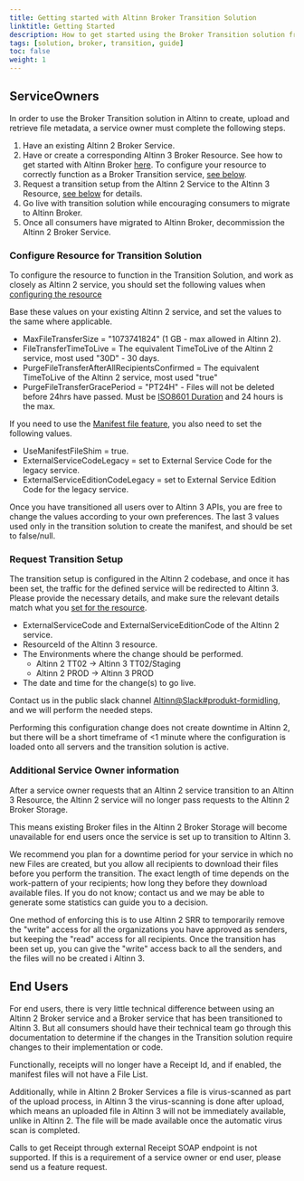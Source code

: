 ```yaml
---
title: Getting started with Altinn Broker Transition Solution
linktitle: Getting Started
description: How to get started using the Broker Transition solution from Altinn 2 to Altinn 3
tags: [solution, broker, transition, guide]
toc: false
weight: 1
---
```


## ServiceOwners

In order to use the Broker Transition solution in Altinn to create, upload and retrieve file metadata, a service owner must complete the following steps.

1. Have an existing Altinn 2 Broker Service.
2. Have or create a corresponding Altinn 3 Broker Resource. See how to get started with Altinn Broker [here](../../getting-started/).
   To configure your resource to correctly function as a Broker Transition service, [see below](#configure-resource-for-transition-solution).
3. Request a transition setup from the Altinn 2 Service to the Altinn 3 Resource, [see below](#request-transition-setup) for details.
4. Go live with transition solution while encouraging consumers to migrate to Altinn Broker.
5. Once all consumers have migrated to Altinn Broker, decommission the Altinn 2 Broker Service.

### Configure Resource for Transition Solution

To configure the resource to function in the Transition Solution, and work as closely as Altinn 2 service, you should set the following values when [configuring the resource](../../getting-started/developer-guides/service-owner/#operation-configure-resource-in-broker-api)

Base these values on your existing Altinn 2 service, and set the values to the same where applicable.

- MaxFileTransferSize = "1073741824" (1 GB - max allowed in Altinn 2).
- FileTransferTimeToLive = The equivalent TimeToLive of the Altinn 2 service, most used "30D" - 30 days.
- PurgeFileTransferAfterAllRecipientsConfirmed = The equivalent TimeToLive of the Altinn 2 service, most used "true"
- PurgeFileTransferGracePeriod = "PT24H" - Files will not be deleted before 24hrs have passed. Must be [ISO8601 Duration](https://en.wikipedia.org/wiki/ISO_8601#Durations) and 24 hours is the max.

If you need to use the [Manifest file feature](../technical-overview/#manifest-file), you also need to set the following values.

- UseManifestFileShim = true.
- ExternalServiceCodeLegacy = set to External Service Code for the legacy service.
- ExternalServiceEditionCodeLegacy = set to External Service Edition Code for the legacy service.

Once you have transitioned all users over to Altinn 3 APIs, you are free to change the values according to your own preferences.
The last 3 values used only in the transition solution to create the manifest, and should be set to false/null.

### Request Transition Setup

The transition setup is configured in the Altinn 2 codebase, and once it has been set, the traffic for the defined service will be redirected to Altinn 3.
Please provide the necessary details, and make sure the relevant details match what you [set for the resource](#configure-resource-for-transition-solution).

- ExternalServiceCode and ExternalServiceEditionCode of the Altinn 2 service.
- ResourceId of the Altinn 3 resource.
- The Environments where the change should be performed.
  - Altinn 2 TT02 -> Altinn 3 TT02/Staging
  - Altinn 2 PROD -> Altinn 3 PROD
- The date and time for the change(s) to go live.

Contact us in the public slack channel [Altinn@Slack#produkt-formidling](https://join.slack.com/t/altinn/shared_invite/zt-7c77c9si-ZnMFwGNtab1aFdC6H_vwog), and we will perform the needed steps.

Performing this configuration change does not create downtime in Altinn 2, but there will be a short timeframe of <1 minute where the configuration is loaded onto all servers and the transition solution is active.

### Additional Service Owner information

After a service owner requests that an Altinn 2 service transition to an Altinn 3 Resource, the Altinn 2 service will no longer pass requests to the Altinn 2 Broker Storage.

This means existing Broker files in the Altinn 2 Broker Storage will become unavailable for end users once the service is set up to transition to Altinn 3.

We recommend you plan for a downtime period for your service in which no new Files are created, but you allow all recipients to download their files before you perform the transition.
The exact length of time depends on the work-pattern of your recipients; how long they before they download available files. If you do not know; contact us and we may be able to generate some statistics can guide you to a decision.

One method of enforcing this is to use Altinn 2 SRR to temporarily remove the "write" access for all the organizations you have approved as senders, but keeping the "read" access for all recipients.
Once the transition has been set up, you can give the "write" access back to all the senders, and the files will no be created i Altinn 3.

## End Users

For end users, there is very little technical difference between using an Altinn 2 Broker service and a Broker service that has been transitioned to Altinn 3.
But all consumers should have their technical team go through this documentation to determine if the changes in the Transition solution require changes to their implementation or code.

Functionally, receipts will no longer have a Receipt Id, and if enabled, the manifest files will not have a File List.

Additionally, while in Altinn 2 Broker Services a file is virus-scanned as part of the upload process, in Altinn 3 the virus-scanning is done after upload, which means an uploaded file in Altinn 3 will not be immediately available, unlike in Altinn 2.
The file will be made available once the automatic virus scan is completed.

Calls to get Receipt through external Receipt SOAP endpoint is not supported. If this is a requirement of a service owner or end user, please send us a feature request.
